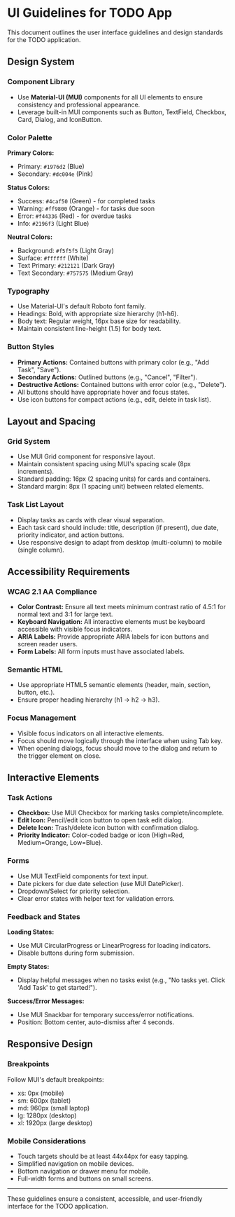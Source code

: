 # UI Guidelines for TODO App

This document outlines the user interface guidelines and design standards for the TODO application.

## Design System

### Component Library
- Use **Material-UI (MUI)** components for all UI elements to ensure consistency and professional appearance.
- Leverage built-in MUI components such as Button, TextField, Checkbox, Card, Dialog, and IconButton.

### Color Palette

**Primary Colors:**
- Primary: `#1976d2` (Blue)
- Secondary: `#dc004e` (Pink)

**Status Colors:**
- Success: `#4caf50` (Green) - for completed tasks
- Warning: `#ff9800` (Orange) - for tasks due soon
- Error: `#f44336` (Red) - for overdue tasks
- Info: `#2196f3` (Light Blue)

**Neutral Colors:**
- Background: `#f5f5f5` (Light Gray)
- Surface: `#ffffff` (White)
- Text Primary: `#212121` (Dark Gray)
- Text Secondary: `#757575` (Medium Gray)

### Typography
- Use Material-UI's default Roboto font family.
- Headings: Bold, with appropriate size hierarchy (h1-h6).
- Body text: Regular weight, 16px base size for readability.
- Maintain consistent line-height (1.5) for body text.

### Button Styles
- **Primary Actions:** Contained buttons with primary color (e.g., "Add Task", "Save").
- **Secondary Actions:** Outlined buttons (e.g., "Cancel", "Filter").
- **Destructive Actions:** Contained buttons with error color (e.g., "Delete").
- All buttons should have appropriate hover and focus states.
- Use icon buttons for compact actions (e.g., edit, delete in task list).

## Layout and Spacing

### Grid System
- Use MUI Grid component for responsive layout.
- Maintain consistent spacing using MUI's spacing scale (8px increments).
- Standard padding: 16px (2 spacing units) for cards and containers.
- Standard margin: 8px (1 spacing unit) between related elements.

### Task List Layout
- Display tasks as cards with clear visual separation.
- Each task card should include: title, description (if present), due date, priority indicator, and action buttons.
- Use responsive design to adapt from desktop (multi-column) to mobile (single column).

## Accessibility Requirements

### WCAG 2.1 AA Compliance
- **Color Contrast:** Ensure all text meets minimum contrast ratio of 4.5:1 for normal text and 3:1 for large text.
- **Keyboard Navigation:** All interactive elements must be keyboard accessible with visible focus indicators.
- **ARIA Labels:** Provide appropriate ARIA labels for icon buttons and screen reader users.
- **Form Labels:** All form inputs must have associated labels.

### Semantic HTML
- Use appropriate HTML5 semantic elements (header, main, section, button, etc.).
- Ensure proper heading hierarchy (h1 → h2 → h3).

### Focus Management
- Visible focus indicators on all interactive elements.
- Focus should move logically through the interface when using Tab key.
- When opening dialogs, focus should move to the dialog and return to the trigger element on close.

## Interactive Elements

### Task Actions
- **Checkbox:** Use MUI Checkbox for marking tasks complete/incomplete.
- **Edit Icon:** Pencil/edit icon button to open task edit dialog.
- **Delete Icon:** Trash/delete icon button with confirmation dialog.
- **Priority Indicator:** Color-coded badge or icon (High=Red, Medium=Orange, Low=Blue).

### Forms
- Use MUI TextField components for text input.
- Date pickers for due date selection (use MUI DatePicker).
- Dropdown/Select for priority selection.
- Clear error states with helper text for validation errors.

### Feedback and States

**Loading States:**
- Use MUI CircularProgress or LinearProgress for loading indicators.
- Disable buttons during form submission.

**Empty States:**
- Display helpful messages when no tasks exist (e.g., "No tasks yet. Click 'Add Task' to get started!").

**Success/Error Messages:**
- Use MUI Snackbar for temporary success/error notifications.
- Position: Bottom center, auto-dismiss after 4 seconds.

## Responsive Design

### Breakpoints
Follow MUI's default breakpoints:
- xs: 0px (mobile)
- sm: 600px (tablet)
- md: 960px (small laptop)
- lg: 1280px (desktop)
- xl: 1920px (large desktop)

### Mobile Considerations
- Touch targets should be at least 44x44px for easy tapping.
- Simplified navigation on mobile devices.
- Bottom navigation or drawer menu for mobile.
- Full-width forms and buttons on small screens.

---

These guidelines ensure a consistent, accessible, and user-friendly interface for the TODO application.